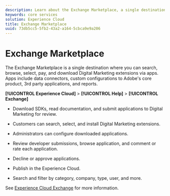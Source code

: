 ```yaml
---
description: Learn about the Exchange Marketplace, a single destination where you can search, browse, select, pay, and download Digital Marketing extensions via apps.
keywords: core services
solution: Experience Cloud
title: Exchange Marketplace 
uuid: 73db5cc5-5fb2-43a2-a164-5cbca9e9a206
---
```


# Exchange Marketplace

The Exchange Marketplace is a single destination where you can search, browse, select, pay, and download Digital Marketing extensions via apps. Apps include data connectors, custom configurations to Adobe's core product, 3rd party applications, and reports.

**[!UICONTROL Experience Cloud]** > **[!UICONTROL Help]** > **[!UICONTROL Exchange]** 

* Download SDKs, read documentation, and submit applications to Digital Marketing for review. 

* Customers can search, select, and install Digital Marketing extensions. 

* Administrators can configure downloaded applications. 

* Review developer submissions, browse application, and comment or rate each application. 

* Decline or approve applications. 

* Publish in the Experience Cloud. 

* Search and filter by category, company, type, user, and more. 

See [Experience Cloud Exchange](https://exchange.adobe.com/experiencecloud.html) for more information. 
